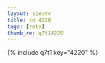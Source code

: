 ```yaml
--- 
layout: sieutv
title: ro 4220
tags: [rotv]
thumb_re: q7t14220
---
```

{% include q7t1 key="4220" %} 
